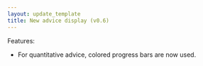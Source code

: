 ```yaml
---
layout: update_template
title: New advice display (v0.6)
---
```

Features:

  * For quantitative advice, colored progress bars are now used.
